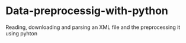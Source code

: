 # Data-preprocessig-with-python
Reading, downloading and parsing an XML file and the preprocessing it using pyhton
